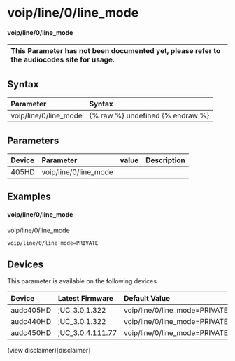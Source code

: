 ﻿---
description: voip/line/0/line_mode
search: false
---

# voip/line/0/line_mode

#### voip/line/0/line_mode


| This Parameter has not been documented yet, please refer to the audiocodes site for usage.  |
| :--- |

## Syntax
| Parameter | Syntax |
| :--- | :--- |
|voip/line/0/line_mode | {% raw %} undefined {% endraw %} |

## Parameters
|Device|Parameter|value|Description|
|:---|:---|:---|:---|
| 405HD | voip/line/0/line_mode |  |  |

## Examples
#### voip/line/0/line_mode

voip/line/0/line_mode

```
voip/line/0/line_mode=PRIVATE
```

## Devices
This parameter is available on the following devices

| Device | Latest Firmware | Default Value |
|:---|:---|:---|
| audc405HD | ;UC_3.0.1.322 | voip/line/0/line_mode=PRIVATE 
| audc440HD | ;UC_3.0.1.322 | voip/line/0/line_mode=PRIVATE 
| audc450HD | ;UC_3.0.4.111.77 | voip/line/0/line_mode=PRIVATE 

(view disclaimer)[disclaimer]
